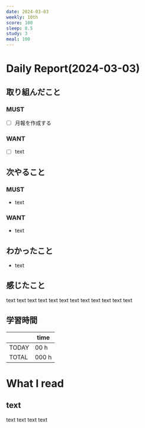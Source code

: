 ```yaml
---
date: 2024-03-03
weekly: 10th
score: 100
sleep: 8.5
study: 3
meal: 100
---
```

# Daily Report(2024-03-03)
## 取り組んだこと
### MUST
- [ ] 月報を作成する
### WANT
- [ ] text
## 次やること
### MUST
- text
### WANT
- text
## わかったこと
- text
## 感じたこと
text text text text text text text text text text text text
## 学習時間
|       | time  | 
| ----- | ----- |
| TODAY | 00 h   |
| TOTAL | 000 h |
# What I read
## text 
text text text text